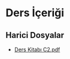 # Ders İçeriği


<!--HariciDosyalar-->

## Harici Dosyalar

- [Ders Kitabı C2.pdf](./Ders%20Kitab%C4%B1%20C2.pdf)


<!--HariciDosyalar-->

